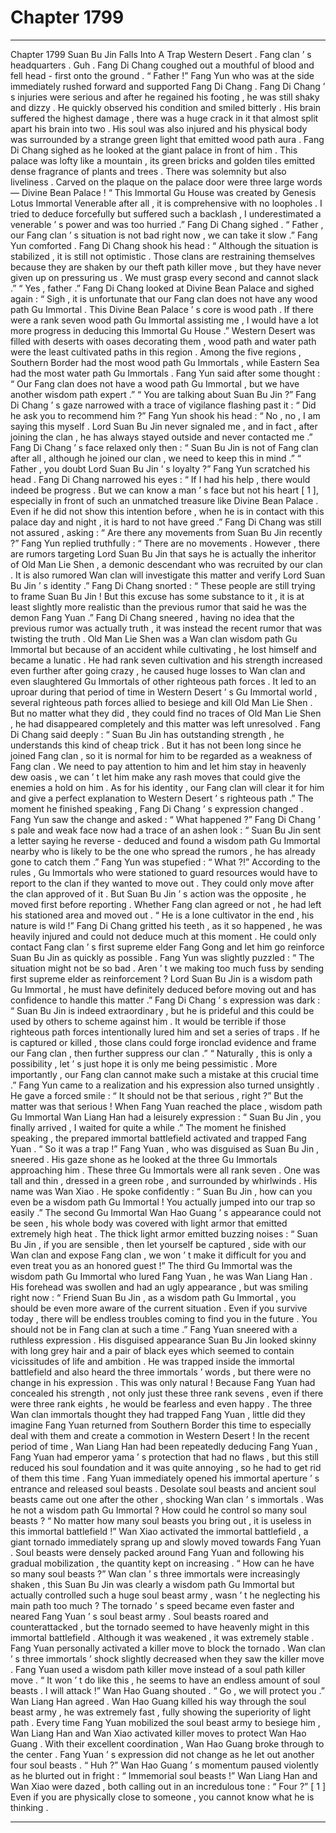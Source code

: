 
# Chapter 1799


---

Chapter 1799 Suan Bu Jin Falls Into A Trap
Western Desert .
Fang clan ’ s headquarters .
Guh .
Fang Di Chang coughed out a mouthful of blood and fell head - first onto the ground .
“ Father !” Fang Yun who was at the side immediately rushed forward and supported Fang Di Chang .
Fang Di Chang ’ s injuries were serious and after he regained his footing , he was still shaky and dizzy .
He quickly observed his condition and smiled bitterly .
His brain suffered the highest damage , there was a huge crack in it that almost split apart his brain into two . His soul was also injured and his physical body was surrounded by a strange green light that emitted wood path aura .
Fang Di Chang sighed as he looked at the giant palace in front of him .
This palace was lofty like a mountain , its green bricks and golden tiles emitted dense fragrance of plants and trees . There was solemnity but also liveliness . Carved on the plaque on the palace door were three large words — Divine Bean Palace !
“ This Immortal Gu House was created by Genesis Lotus Immortal Venerable after all , it is comprehensive with no loopholes . I tried to deduce forcefully but suffered such a backlash , I underestimated a venerable ’ s power and was too hurried .” Fang Di Chang sighed .
“ Father , our Fang clan ’ s situation is not bad right now , we can take it slow .” Fang Yun comforted .
Fang Di Chang shook his head : “ Although the situation is stabilized , it is still not optimistic . Those clans are restraining themselves because they are shaken by our theft path killer move , but they have never given up on pressuring us . We must grasp every second and cannot slack .”
“ Yes , father .”
Fang Di Chang looked at Divine Bean Palace and sighed again : “ Sigh , it is unfortunate that our Fang clan does not have any wood path Gu Immortal . This Divine Bean Palace ’ s core is wood path . If there were a rank seven wood path Gu Immortal assisting me , I would have a lot more progress in deducing this Immortal Gu House .”
Western Desert was filled with deserts with oases decorating them , wood path and water path were the least cultivated paths in this region .
Among the five regions , Southern Border had the most wood path Gu Immortals , while Eastern Sea had the most water path Gu Immortals .
Fang Yun said after some thought : “ Our Fang clan does not have a wood path Gu Immortal , but we have another wisdom path expert .”
“ You are talking about Suan Bu Jin ?” Fang Di Chang ’ s gaze narrowed with a trace of vigilance flashing past it : “ Did he ask you to recommend him ?”
Fang Yun shook his head : “ No , no , I am saying this myself . Lord Suan Bu Jin never signaled me , and in fact , after joining the clan , he has always stayed outside and never contacted me .”
Fang Di Chang ’ s face relaxed only then : “ Suan Bu Jin is not of Fang clan after all , although he joined our clan , we need to keep this in mind .”
“ Father , you doubt Lord Suan Bu Jin ’ s loyalty ?” Fang Yun scratched his head .
Fang Di Chang narrowed his eyes : “ If I had his help , there would indeed be progress . But we can know a man ’ s face but not his heart [ 1 ], especially in front of such an unmatched treasure like Divine Bean Palace . Even if he did not show this intention before , when he is in contact with this palace day and night , it is hard to not have greed .”
Fang Di Chang was still not assured , asking : “ Are there any movements from Suan Bu Jin recently ?”
Fang Yun replied truthfully : “ There are no movements . However , there are rumors targeting Lord Suan Bu Jin that says he is actually the inheritor of Old Man Lie Shen , a demonic descendant who was recruited by our clan . It is also rumored Wan clan will investigate this matter and verify Lord Suan Bu Jin ’ s identity .”
Fang Di Chang snorted : “ These people are still trying to frame Suan Bu Jin ! But this excuse has some substance to it , it is at least slightly more realistic than the previous rumor that said he was the demon Fang Yuan .”
Fang Di Chang sneered , having no idea that the previous rumor was actually truth , it was instead the recent rumor that was twisting the truth .
Old Man Lie Shen was a Wan clan wisdom path Gu Immortal but because of an accident while cultivating , he lost himself and became a lunatic . He had rank seven cultivation and his strength increased even further after going crazy , he caused huge losses to Wan clan and even slaughtered Gu Immortals of other righteous path forces .
It led to an uproar during that period of time in Western Desert ’ s Gu Immortal world , several righteous path forces allied to besiege and kill Old Man Lie Shen . But no matter what they did , they could find no traces of Old Man Lie Shen , he had disappeared completely and this matter was left unresolved .
Fang Di Chang said deeply : “ Suan Bu Jin has outstanding strength , he understands this kind of cheap trick . But it has not been long since he joined Fang clan , so it is normal for him to be regarded as a weakness of Fang clan . We need to pay attention to him and let him stay in heavenly dew oasis , we can ’ t let him make any rash moves that could give the enemies a hold on him . As for his identity , our Fang clan will clear it for him and give a perfect explanation to Western Desert ’ s righteous path .”
The moment he finished speaking , Fang Di Chang ’ s expression changed .
Fang Yun saw the change and asked : “ What happened ?”
Fang Di Chang ’ s pale and weak face now had a trace of an ashen look : “ Suan Bu Jin sent a letter saying he reverse - deduced and found a wisdom path Gu Immortal nearby who is likely to be the one who spread the rumors , he has already gone to catch them .”
Fang Yun was stupefied : “ What ?!”
According to the rules , Gu Immortals who were stationed to guard resources would have to report to the clan if they wanted to move out . They could only move after the clan approved of it .
But Suan Bu Jin ’ s action was the opposite , he moved first before reporting . Whether Fang clan agreed or not , he had left his stationed area and moved out .
“ He is a lone cultivator in the end , his nature is wild !” Fang Di Chang gritted his teeth , as it so happened , he was heavily injured and could not deduce much at this moment .
He could only contact Fang clan ’ s first supreme elder Fang Gong and let him go reinforce Suan Bu Jin as quickly as possible .
Fang Yun was slightly puzzled : “ The situation might not be so bad . Aren ’ t we making too much fuss by sending first supreme elder as reinforcement ? Lord Suan Bu Jin is a wisdom path Gu Immortal , he must have definitely deduced before moving out and has confidence to handle this matter .”
Fang Di Chang ’ s expression was dark : “ Suan Bu Jin is indeed extraordinary , but he is prideful and this could be used by others to scheme against him . It would be terrible if those righteous path forces intentionally lured him and set a series of traps . If he is captured or killed , those clans could forge ironclad evidence and frame our Fang clan , then further suppress our clan .”
“ Naturally , this is only a possibility , let ’ s just hope it is only me being pessimistic . More importantly , our Fang clan cannot make such a mistake at this crucial time .”
Fang Yun came to a realization and his expression also turned unsightly . He gave a forced smile : “ It should not be that serious , right ?”
But the matter was that serious !
When Fang Yuan reached the place , wisdom path Gu Immortal Wan Liang Han had a leisurely expression : “ Suan Bu Jin , you finally arrived , I waited for quite a while .”
The moment he finished speaking , the prepared immortal battlefield activated and trapped Fang Yuan .
“ So it was a trap !” Fang Yuan , who was disguised as Suan Bu Jin , sneered . His gaze shone as he looked at the three Gu Immortals approaching him .
These three Gu Immortals were all rank seven .
One was tall and thin , dressed in a green robe , and surrounded by whirlwinds . His name was Wan Xiao . He spoke confidently : “ Suan Bu Jin , how can you even be a wisdom path Gu Immortal ! You actually jumped into our trap so easily .”
The second Gu Immortal Wan Hao Guang ’ s appearance could not be seen , his whole body was covered with light armor that emitted extremely high heat . The thick light armor emitted buzzing noises : “ Suan Bu Jin , if you are sensible , then let yourself be captured , side with our Wan clan and expose Fang clan , we won ’ t make it difficult for you and even treat you as an honored guest !”
The third Gu Immortal was the wisdom path Gu Immortal who lured Fang Yuan , he was Wan Liang Han . His forehead was swollen and had an ugly appearance , but was smiling right now : “ Friend Suan Bu Jin , as a wisdom path Gu Immortal , you should be even more aware of the current situation . Even if you survive today , there will be endless troubles coming to find you in the future . You should not be in Fang clan at such a time .”
Fang Yuan sneered with a ruthless expression .
His disguised appearance Suan Bu Jin looked skinny with long grey hair and a pair of black eyes which seemed to contain vicissitudes of life and ambition . He was trapped inside the immortal battlefield and also heard the three immortals ’ words , but there were no change in his expression .
This was only natural !
Because Fang Yuan had concealed his strength , not only just these three rank sevens , even if there were three rank eights , he would be fearless and even happy .
The three Wan clan immortals thought they had trapped Fang Yuan , little did they imagine Fang Yuan returned from Southern Border this time to especially deal with them and create a commotion in Western Desert !
In the recent period of time , Wan Liang Han had been repeatedly deducing Fang Yuan , Fang Yuan had emperor yama ’ s protection that had no flaws , but this still reduced his soul foundation and it was quite annoying , so he had to get rid of them this time .
Fang Yuan immediately opened his immortal aperture ’ s entrance and released soul beasts .
Desolate soul beasts and ancient soul beasts came out one after the other , shocking Wan clan ’ s immortals .
Was he not a wisdom path Gu Immortal ? How could he control so many soul beasts ?
“ No matter how many soul beasts you bring out , it is useless in this immortal battlefield !” Wan Xiao activated the immortal battlefield , a giant tornado immediately sprang up and slowly moved towards Fang Yuan .
Soul beasts were densely packed around Fang Yuan and following his gradual mobilization , the quantity kept on increasing .
“ How can he have so many soul beasts ?” Wan clan ’ s three immortals were increasingly shaken , this Suan Bu Jin was clearly a wisdom path Gu Immortal but actually controlled such a huge soul beast army , wasn ’ t he neglecting his main path too much ?
The tornado ’ s speed became even faster and neared Fang Yuan ’ s soul beast army .
Soul beasts roared and counterattacked , but the tornado seemed to have heavenly might in this immortal battlefield . Although it was weakened , it was extremely stable .
Fang Yuan personally activated a killer move to block the tornado .
Wan clan ’ s three immortals ’ shock slightly decreased when they saw the killer move .
Fang Yuan used a wisdom path killer move instead of a soul path killer move .
“ It won ’ t do like this , he seems to have an endless amount of soul beasts . I will attack !” Wan Hao Guang shouted .
“ Go , we will protect you .” Wan Liang Han agreed .
Wan Hao Guang killed his way through the soul beast army , he was extremely fast , fully showing the superiority of light path .
Every time Fang Yuan mobilized the soul beast army to besiege him , Wan Liang Han and Wan Xiao activated killer moves to protect Wan Hao Guang .
With their excellent coordination , Wan Hao Guang broke through to the center .
Fang Yuan ’ s expression did not change as he let out another four soul beasts .
“ Huh ?” Wan Hao Guang ’ s momentum paused violently as he blurted out in fright : “ Immemorial soul beasts !”
Wan Liang Han and Wan Xiao were dazed , both calling out in an incredulous tone : “ Four ?”
[ 1 ] Even if you are physically close to someone , you cannot know what he is thinking .

---

